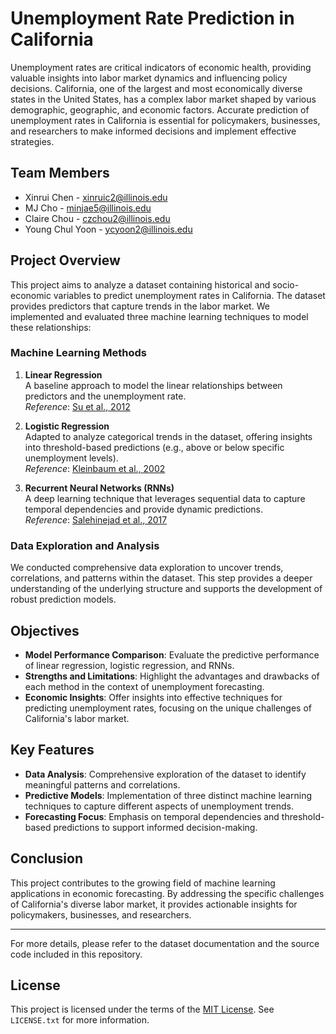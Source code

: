 # Unemployment Rate Prediction in California

Unemployment rates are critical indicators of economic health, providing valuable insights into labor market dynamics and influencing policy decisions. California, one of the largest and most economically diverse states in the United States, has a complex labor market shaped by various demographic, geographic, and economic factors. Accurate prediction of unemployment rates in California is essential for policymakers, businesses, and researchers to make informed decisions and implement effective strategies.


## Team Members
- Xinrui Chen - xinruic2@illinois.edu
- MJ Cho - minjae5@illinois.edu
- Claire Chou - czchou2@illinois.edu
- Young Chul Yoon - ycyoon2@illinois.edu

## Project Overview

This project aims to analyze a dataset containing historical and socio-economic variables to predict unemployment rates in California. The dataset provides predictors that capture trends in the labor market. We implemented and evaluated three machine learning techniques to model these relationships:

### Machine Learning Methods

1. **Linear Regression**  
   A baseline approach to model the linear relationships between predictors and the unemployment rate.  
   *Reference*: [Su et al., 2012](https://doi.org/10.1016/j.ecoinf.2012.03.004)

2. **Logistic Regression**  
   Adapted to analyze categorical trends in the dataset, offering insights into threshold-based predictions (e.g., above or below specific unemployment levels).  
   *Reference*: [Kleinbaum et al., 2002](https://doi.org/10.1007/b97377)

3. **Recurrent Neural Networks (RNNs)**  
   A deep learning technique that leverages sequential data to capture temporal dependencies and provide dynamic predictions.  
   *Reference*: [Salehinejad et al., 2017](https://doi.org/10.1109/ACCESS.2017.2761719)

### Data Exploration and Analysis

We conducted comprehensive data exploration to uncover trends, correlations, and patterns within the dataset. This step provides a deeper understanding of the underlying structure and supports the development of robust prediction models.

## Objectives

- **Model Performance Comparison**: Evaluate the predictive performance of linear regression, logistic regression, and RNNs.
- **Strengths and Limitations**: Highlight the advantages and drawbacks of each method in the context of unemployment forecasting.
- **Economic Insights**: Offer insights into effective techniques for predicting unemployment rates, focusing on the unique challenges of California's labor market.

## Key Features

- **Data Analysis**: Comprehensive exploration of the dataset to identify meaningful patterns and correlations.
- **Predictive Models**: Implementation of three distinct machine learning techniques to capture different aspects of unemployment trends.
- **Forecasting Focus**: Emphasis on temporal dependencies and threshold-based predictions to support informed decision-making.

## Conclusion

This project contributes to the growing field of machine learning applications in economic forecasting. By addressing the specific challenges of California's diverse labor market, it provides actionable insights for policymakers, businesses, and researchers.

---

For more details, please refer to the dataset documentation and the source code included in this repository.


## License
This project is licensed under the terms of the [MIT License](LICENSE.txt). See `LICENSE.txt` for more information.
